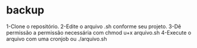 # backup

1-Clone o repositório.
2-Edite o arquivo .sh conforme seu projeto.
3-Dê permissão a permissão necessária com chmod u+x arquivo.sh
4-Execute o arquivo com uma cronjob ou ./arquivo.sh
